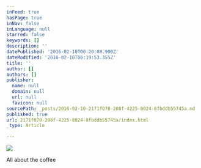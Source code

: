 ```yaml
---
inFeed: true
hasPage: true
inNav: false
inLanguage: null
starred: false
keywords: []
description: ''
datePublished: '2016-02-10T00:20:08.900Z'
dateModified: '2016-02-10T00:19:53.355Z'
title: ''
author: []
authors: []
publisher:
  name: null
  domain: null
  url: null
  favicon: null
sourcePath: _posts/2016-02-10-2171f070-208f-4225-8024-8fbddb55745a.md
published: true
url: 2171f070-208f-4225-8024-8fbddb55745a/index.html
_type: Article

---
```

![](https://the-grid-user-content.s3-us-west-2.amazonaws.com/de509673-5338-4069-ba7b-0937046d7cbb.JPG)

All about the coffee